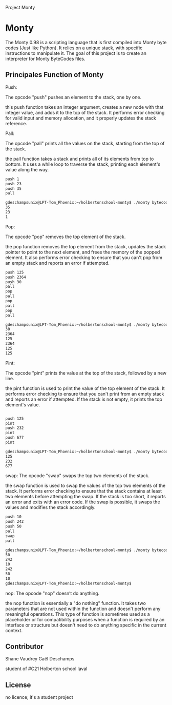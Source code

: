 Project Monty

# Monty

The Monty 0.98 is a scripting language that is first compiled into Monty byte codes (Just like Python). It relies on a unique stack, with specific instructions to manipulate it. The goal of this project is to create an interpreter for Monty ByteCodes files.

## Principales Function of Monty

Push:

The opcode "push" pushes an element to the stack, one by one.

 this push function takes an integer argument, creates a new node with that integer value, and adds it to the top of the stack. It performs error checking for valid input and memory allocation, and it properly updates the stack reference.

Pall:

The opcode "pall" prints all the values on the stack, starting from the top of the stack.

the pall function takes a stack and prints all of its elements from top to bottom. It uses a while loop to traverse the stack, printing each element's value along the way.

```bash
push 1
push 23
push 35
pall

gdeschampsunix@LPT-Tom_Phoenix:~/holbertonschool-monty$ ./monty bytecodes/00.m
35
23
1
```
Pop:

The opcode "pop" removes the top element of the stack.

 the pop function removes the top element from the stack, updates the stack pointer to point to the next element, and frees the memory of the popped element. It also performs error checking to ensure that you can't pop from an empty stack and reports an error if attempted.

```bash
push 125
push 2364
push 30
pall
pop
pall
pop
pall
pop
pall

gdeschampsunix@LPT-Tom_Phoenix:~/holbertonschool-monty$ ./monty bytecodes/07.m
30
2364
125
2364
125
125
```
Pint:

The opcode "pint" prints the value at the top of the stack, followed by a new line.

the pint function is used to print the value of the top element of the stack. It performs error checking to ensure that you can't print from an empty stack and reports an error if attempted. If the stack is not empty, it prints the top element's value.
```bash

push 125
pint
push 232
pint
push 677
pint

gdeschampsunix@LPT-Tom_Phoenix:~/holbertonschool-monty$ ./monty bytecodes/06.m
125
232
677
```
swap:
The opcode "swap" swaps the top two elements of the stack.

the swap function is used to swap the values of the top two elements of the stack. It performs error checking to ensure that the stack contains at least two elements before attempting the swap. If the stack is too short, it reports an error and exits with an error code. If the swap is possible, it swaps the values and modifies the stack accordingly.
```bash
push 10
push 242
push 50
pall
swap
pall

gdeschampsunix@LPT-Tom_Phoenix:~/holbertonschool-monty$ ./monty bytecodes/09.m
50
242
10
242
50
10
gdeschampsunix@LPT-Tom_Phoenix:~/holbertonschool-monty$
```
nop:
The opcode "nop" doesn’t do anything.

the nop function is essentially a "do nothing" function. It takes two parameters that are not used within the function and doesn't perform any meaningful operations. This type of function is sometimes used as a placeholder or for compatibility purposes when a function is required by an interface or structure but doesn't need to do anything specific in the current context.



## Contributor
Shane Vaudrey
Gaël Deschamps

student of #C21 Holberton school laval

## License
no licence; it's a student project
